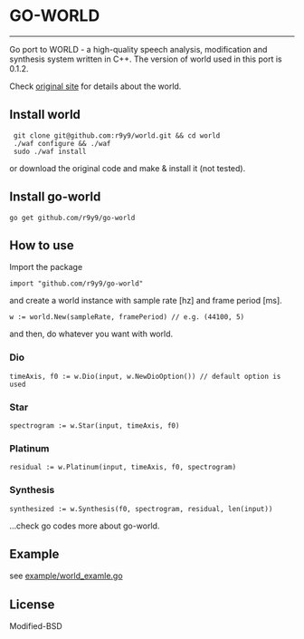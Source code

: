 # GO-WORLD
-------------

Go port to WORLD - a high-quality speech analysis, modification and synthesis system written in C++. The version of world used in this port is 0.1.2.

Check [original site](http://ml.cs.yamanashi.ac.jp/world/) for details about the 
world. 

## Install world

     git clone git@github.com:r9y9/world.git && cd world
     ./waf configure && ./waf
     sudo ./waf install

or download the original code and make & install it (not tested).

## Install go-world

    go get github.com/r9y9/go-world

## How to use

Import the package

    import "github.com/r9y9/go-world"

and create a world instance with sample rate [hz] and frame period [ms].

    w := world.New(sampleRate, framePeriod) // e.g. (44100, 5)

and then, do whatever you want with world.

### Dio

    timeAxis, f0 := w.Dio(input, w.NewDioOption()) // default option is used

### Star

    spectrogram := w.Star(input, timeAxis, f0)

### Platinum

    residual := w.Platinum(input, timeAxis, f0, spectrogram)

### Synthesis

    synthesized := w.Synthesis(f0, spectrogram, residual, len(input))

...check go codes more about go-world.

## Example

see [example/world_examle.go](example/world_examle.go)

## License

Modified-BSD
